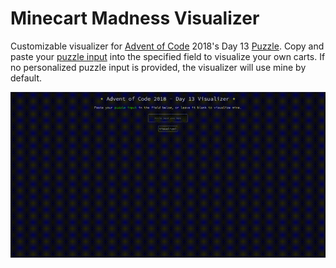 # Minecart Madness Visualizer

Customizable visualizer for [Advent of Code](https://adventofcode.com/) 2018's Day 13 [Puzzle](https://adventofcode.com/2018/day/13). Copy and paste your [puzzle input](https://adventofcode.com/2018/day/13/input) into the specified field to visualize your own carts. If no personalized puzzle input is provided, the visualizer will use mine by default.

<p align="center">
  <a 
    href="https://mk-hill.github.io/minecart-madness-visualizer/" 
    target="_blank"
    rel="noopener noreferrer">
      <img src="./demo.gif" alt="demo"/>
    </a>
</p>
